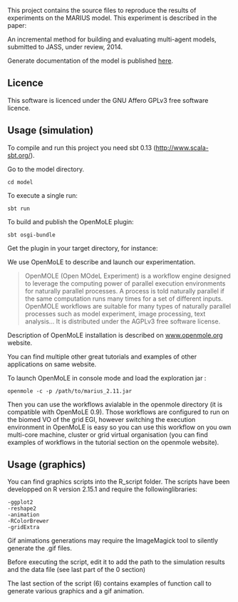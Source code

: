 
This project contains the source files to reproduce the results of experiments on the MARIUS model. This experiment is described in the paper:

An incremental method for building and evaluating multi-agent models, submitted to JASS, under review, 2014.

Generate documentation of the model is published [here](http://iscpif.github.io/marius-method/).

Licence
-------

This software is licenced under the GNU Affero GPLv3 free software licence. 

Usage (simulation)
------------------

To compile and run this project you need sbt 0.13 (http://www.scala-sbt.org/).

Go to the model directory.

`cd model`

To execute a single run: 

`sbt run`

To build and publish the OpenMoLE plugin:

`sbt osgi-bundle`

Get the plugin in your target directory, for instance:

We use OpenMoLE to describe and launch our experimentation.

> OpenMOLE (Open MOdeL Experiment) is a workflow engine designed to leverage the computing power of parallel execution environments for naturally parallel processes. A process is told naturally parallel if the same computation runs many times for a set of different inputs. OpenMOLE workflows are suitable for many types of naturally parallel processes such as model experiment, image processing, text analysis… It is distributed under the AGPLv3 free software license.

Description of OpenMoLE installation is described on www.openmole.org website.

You can find multiple other great tutorials and examples of other applications on same website.

To launch OpenMoLE in console mode and load the exploration jar : 

`openmole -c -p /path/to/marius_2.11.jar`

Then you can use the workflows avialable in the openmole directory (it is compatible with OpenMoLE 0.9). Those workflows are configured to run on the biomed VO of the grid EGI, however switching the execution environment in OpenMoLE is easy so you can use this workflow on you own multi-core machine, cluster or grid virtual organisation (you can find examples of workflows in the tutorial section on the openmole website).

Usage (graphics)
----------------

You can find graphics scripts into the R_script folder.
The scripts have been developped on  R version 2.15.1  and require the followinglibraries:

	-ggplot2
	-reshape2
	-animation
	-RColorBrewer
	-gridExtra

Gif animations generations may require the ImageMagick tool to silently generate the .gif files.

Before executing the script, edit it to add the path to the simulation results and the data file (see last part of the 0 section)

The last section of the script (6) contains examples of function call to generate various graphics and a gif animation. 

